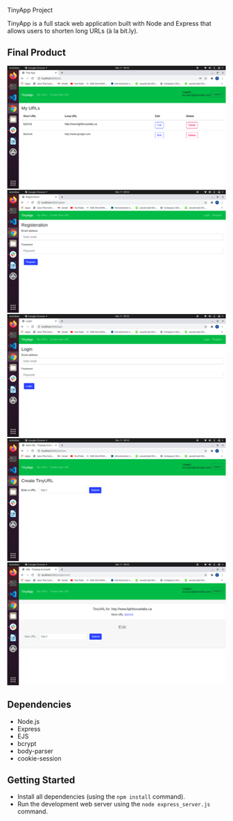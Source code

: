  TinyApp Project

TinyApp is a full stack web application built with Node and Express that allows users to shorten long URLs (à la bit.ly).

## Final Product

!["screenshot of url page"](https://github.com/ramya2507/TinyApp/blob/master/docs/urls.png)
!["screenshot of resisteration page"](https://github.com/ramya2507/TinyApp/blob/master/docs/registeration.png)
!["screenshot of login page"](https://github.com/ramya2507/TinyApp/blob/master/docs/login.png)
!["screenshot of page for creating new url"](https://github.com/ramya2507/TinyApp/blob/master/docs/urls_new.png)
!["screenshot of page for editing url"](https://github.com/ramya2507/TinyApp/blob/master/docs/urls_edit.png)

## Dependencies

- Node.js
- Express
- EJS
- bcrypt
- body-parser
- cookie-session

## Getting Started

- Install all dependencies (using the `npm install` command).
- Run the development web server using the `node express_server.js` command.